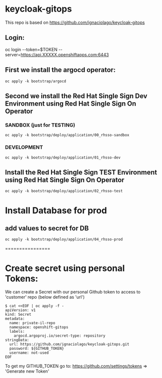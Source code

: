 # keycloak-gitops

This repo is based on https://github.com/ignaciolago/keycloak-gitops
## Login: 
oc login --token=$TOKEN --server=https://api.XXXXX.openshiftapps.com:6443


## First we install the argocd operator:
```
oc apply -k bootstrap/argocd
```
## Second we install the Red Hat Single Sign Dev Environment using Red Hat Single Sign On Operator

### SANDBOX (just for TESTING)
```
oc apply -k bootstrap/deploy/application/00_rhsso-sandbox
```

### DEVELOPMENT
```
oc apply -k bootstrap/deploy/application/01_rhsso-dev
```

## Install the Red Hat Single Sign TEST Environment using Red Hat Single Sign On Operator
```
oc apply -k bootstrap/deploy/application/02_rhsso-test
```

# Install Database for prod
## add values to secret for DB
```
oc apply -k bootstrap/deploy/application/04_rhsso-prod
```


================
# Create secret using personal Tokens:
We can create a Secret with our personal Github token to access to 'customer' repo (below defined as 'url')
```
$ cat <<EOF | oc apply -f -
apiVersion: v1
kind: Secret
metadata:
  name: private-il-repo
  namespace: openshift-gitops
  labels:
    argocd.argoproj.io/secret-type: repository
stringData:
  url: https://github.com/ignaciolago/keycloak-gitops.git
  password: ${GITHUB_TOKEN}
  username: not-used
EOF
```

To get my GITHUB_TOKEN go to: https://github.com/settings/tokens => 'Generate new Token'

